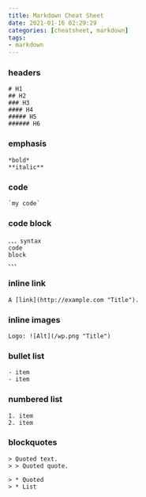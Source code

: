 ```yaml
---
title: Markdown Cheat Sheet
date: 2021-01-16 02:29:29
categories: [cheatsheet, markdown]
tags:
- markdown
---
```


### headers
```
# H1
## H2
### H3
#### H4
##### H5
###### H6
```

### emphasis
```
*bold*
**italic**
```

### code
```
`my code`
```

### code block
```
、、、syntax
code
block
、、、
```

### inline link
```
A [link](http://example.com "Title").
```

### inline images
```
Logo: ![Alt](/wp.png "Title")
```

### bullet list
```
- item
- item
```

### numbered list
```
1. item
2. item
```

### blockquotes
```
> Quoted text.
> > Quoted quote.

> * Quoted 
> * List
```


